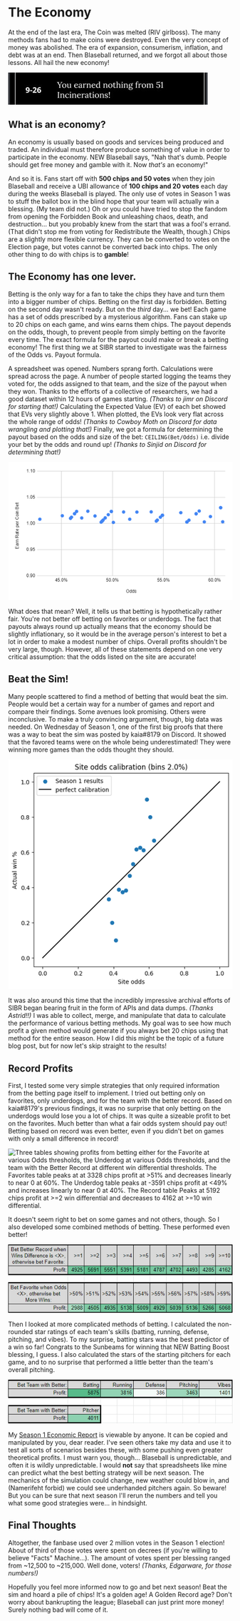 
# The Economy
At the end of the last era, The Coin was melted (RIV girlboss). The many methods fans had to make coins were destroyed. Even the very concept of money was abolished. The era of expansion, consumerism, inflation, and debt was at an end. Then Blaseball returned, and we forgot all about those lessons. All hail the new economy!

![An account feed message from S24 of the Expansion Era. It reads "You earned nothing from 51 Incinerations!"](YouEarnedNothing.png)

## What is an economy?
An economy is usually based on goods and services being produced and traded. An individual must therefore produce something of value in order to participate in the economy. NEW Blaseball says, "Nah that's dumb. People should get free money and gamble with it. Now *that's* an economy!"

And so it is. Fans start off with **500 chips and 50 votes** when they join Blaseball and receive a UBI allowance of **100 chips and 20 votes** each day during the weeks Blaseball is played. The only use of votes in Season 1 was to stuff the ballot box in the blind hope that your team will actually win a blessing. (My team did not.) Oh or you could have tried to stop the fandom from opening the Forbidden Book and unleashing chaos, death, and destruction... but you probably knew from the start that was a fool's errand. (That didn't stop me from voting for Redistribute the Wealth, though.) Chips are a slightly more flexible currency. They can be converted to votes on the Election page, but votes cannot be converted back into chips. The only other thing to do with chips is to **gamble**!

## The Economy has one lever.
Betting is the only way for a fan to take the chips they have and turn them into a bigger number of chips. Betting on the first day is forbidden. Betting on the second day wasn't ready. But on the *third* day... we bet! Each game has a set of odds prescribed by a mysterious algorithm. Fans can stake up to 20 chips on each game, and wins earns them chips. The payout depends on the odds, though, to prevent people from simply betting on the favorite every time. The exact formula for the payout could make or break a betting economy! The first thing we at SIBR started to investigate was the fairness of the Odds vs. Payout formula.

A spreadsheet was opened. Numbers sprang forth. Calculations were spread across the page. A number of people started logging the teams they voted for, the odds assigned to that team, and the size of the payout when they won. Thanks to the efforts of a collective of researchers, we had a good dataset within 12 hours of games starting. *(Thanks to jimr on Discord for starting that!)* Calculating the Expected Value (EV) of each bet showed that EVs very slightly above 1. When plotted, the EVs look very flat across the whole range of odds! *(Thanks to Cowboy Moth on Discord for data wrangling and plotting that!)* Finally, we got a formula for determining the payout based on the odds and size of the bet: ``CEILING(Bet/Odds)`` i.e. divide your bet by the odds and round up! *(Thanks to Sinjid on Discord for determining that!)*

![A plot of Earn Rate per Coin Bet vs. Odds. The data points are all between x=40%-65% and y=1.00-1.03.](FairOdds.png)

What does that mean? Well, it tells us that betting is hypothetically rather fair. You're not better off betting on favorites or underdogs. The fact that payouts always round up actually means that the economy should be slightly inflationary, so it would be in the average person's interest to bet a lot in order to make a modest number of chips. Overall profits shouldn't be very large, though. However, all of these statements depend on one very critical assumption: that the odds listed on the site are accurate!

## Beat the Sim!
Many people scattered to find a method of betting that would beat the sim. People would bet a certain way for a number of games and report and compare their findings. Some avenues look promising. Others were inconclusive. To make a truly convincing argument, though, big data was needed. On Wednesday of Season 1, one of the first big proofs that there was a way to beat the sim was posted by kaia#8179 on Discord. It showed that the favored teams were on the whole being underestimated! They were winning more games than the odds thought they should.

![A plot of Actual Win % vs. Site Odds. A diagonal line is drawn where Actual Win % and Site Odds match. The data points are binned in 2% bins. All of the data points above x=50% are above the diagonal line. Some are well above the line! All of the data points below x=50% are below the diagonal line. Some are well below the line!](UnderestimatedFavorites.png)

It was also around this time that the incredibly impressive archival efforts of SIBR began bearing fruit in the form of APIs and data dumps. *(Thanks Astrid!!)* I was able to collect, merge, and manipulate that data to calculate the performance of various betting methods. My goal was to see how much profit a given method would generate if you always bet 20 chips using that method for the entire season. How I did this might be the topic of a future blog post, but for now let's skip straight to the results!

## Record Profits

First, I tested some very simple strategies that only required information from the betting page itself to implement. I tried out betting only on favorites, only underdogs, and for the team with the better record. Based on kaia#8179's previous findings, it was no surprise that only betting on the underdogs would lose you a lot of chips. It was quite a sizeable profit to bet on the favorites. Much better than what a fair odds system should pay out! Betting based on record was even better, even if you didn't bet on games with only a small difference in record!

![Three tables showing profits from betting either for the Favorite at various Odds thresholds, the Underdog at various Odds thresholds, and the team with the Better Record at different win differential thresholds. The Favorites table peaks at at 3328 chips profit at >51% and decreases linearly to near 0 at 60%. The Underdog table peaks at -3591 chips profit at <49% and increases linearly to near 0 at 40%. The Record table Peaks at 5192 chips profit at >=2 win differential and decreases to 4162 at >=10 win differential.](SimpleBets.png)

It doesn't seem right to bet on some games and not others, though. So I also developed some combined methods of betting. These performed even better!

![Two tables showing profits from different betting strategies. The first is "Bet Better Record when Wins Difference is <X>, otherwise bet Favorite". <X> runs from >=1 to >=10. It peaks at 5691 at >=2 and slowly decreases to 4162 chips at >=10. The second is "Bet Favorite when Odds <X>, otherwise bet More Wins." <X> runs from >50% to >59%. The table grows rapidly to ~5100 chips at >53% and holds steady (within ~100 chips) all the way to >59%.](ComboBets.png)

Then I looked at more complicated methods of betting. I calculated the non-rounded star ratings of each team's skills (batting, running, defense, pitching, and vibes).  To my surprise, batting stars was the best predictor of a win so far! Congrats to the Sunbeams for winning that NEW Batting Boost blessing, I guess. I also calculated the stars of the starting pitchers for each game, and to no surprise that performed a little better than the team's overall pitching.

![Tables show the profits from betting on the team with the better Batting, Runing, Defense, Pitching, Vibes, and Starting Pitcher. It reads: Batting=5875, Running=3816, Defense=386, Pitching=3463, Vibes=1401, Better Pitcher=4011.](SkillBets.png)

My [Season 1 Economic Report](https://docs.google.com/spreadsheets/d/1gWt4dGGDhxZtSNDXnwXDmAB79sp4LyGhIq2L5SKEBU0/) is viewable by anyone. It can be copied and manipulated by you, dear reader. I've seen others take my data and use it to test all sorts of scenarios besides these, with some pushing even greater theoretical profits. I must warn you, though... Blaseball is unpredictable, and often it is wildly unpredictable. I would **not** say that spreadsheets like mine can predict what the best betting strategy will be next season. The mechanics of the simulation could change, new weather could blow in, and (Namerifeht forbid) we could see underhanded pitchers again. So beware! But you can be sure that next season I'll rerun the numbers and tell you what some good strategies were... in hindsight.

## Final Thoughts

Altogether, the fanbase used over 2 million votes in the Season 1 election! About of third of those votes were spent on decrees (if you're willing to believe "Facts" Machine...). The amount of votes spent per blessing ranged from ~12,500 to ~215,000. Well done, voters! *(Thanks, Edgarware, for those numbers!)* 

Hopefully you feel more informed now to go and bet next season! Beat the sim and hoard a pile of chips! It's a golden age! A Golden Record age? Don't worry about bankrupting the league; Blaseball can just print more money! Surely nothing bad will come of it.